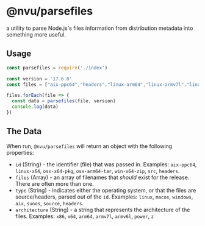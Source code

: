 # @nvu/parsefiles

a utility to parse Node.js's files information from distribution metadata into something more useful.

## Usage

```js
const parsefiles = require('./index')

const version = '17.6.0'
const files = ["aix-ppc64","headers","linux-arm64","linux-armv7l","linux-ppc64le","linux-s390x","linux-x64","osx-arm64-tar","osx-x64-pkg","osx-x64-tar","src","win-x64-7z","win-x64-exe","win-x64-msi","win-x64-zip","win-x86-7z","win-x86-exe","win-x86-msi","win-x86-zip"]

files.forEach(file => {
  const data = parsefiles(file, version)
  console.log(data)
})
```

## The Data

When run, `@nvu/parsefiles` will return an object with the following properties:

- `id` (String) - the identifier (file) that was passed in. Examples: `aix-ppc64`, `linux-x64`, `osx-x64-pkg`, `osx-arm64-tar`, `win-x64-zip`, `src`, `headers`.
- `files` (Array) - an array of filenames that _should_ exist for the release. There are often more than one.
- `type` (String) - indicates either the operating system, or that the files are source/headers, parsed out of the `id`. Examples: `linux`, `macos`, `windows`, `aix`, `sunos`, `source`, `headers`.
- `architecture` (String) - a string that represents the architecture of the files. Examples: `x86`, `x64`, `arm64`, `armv7l`, `armv6l`, `power`, `z`